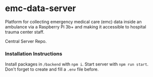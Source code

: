 # emc-data-server
Platform for collecting emergency medical care (emc) data inside an ambulance via a Raspberry Pi 3b+ and making it accessible to hospital trauma center staff.

Central Server Repo.

### Installation Instructions
Install packages in `/backend` with `npm i`. Start server with `npm run start`. Don't forget to create and fill a `.env` file before.
